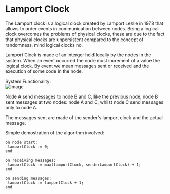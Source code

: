 # Lamport Clock
The Lamport clock is a logical clock created by Lamport Leslie in 1978 that allows to order events in communication between nodes. Being a logical clock overcomes the problems of physical clocks, these are due to the fact that physical clocks are unpersistent compared to the concept of randomness, mind logical clocks no. <br>

Lamport Clock is made of an interger held locally by the nodes in the system. When an event occurred the node must increment of a value the logical clock. By event we mean  messages sent or received and the execution of some code in the node. <br>

System Functionality: <br>
![image](https://github.com/user-attachments/assets/36ed30cf-b464-4145-b782-0d1fd98e10ad)

Node A send messages to node B and C, like the previous node, node B sent messages at two nodes: node A and C, whilst node C send messages only to node A. <br>

The messages sent are made of the sender's lamport clock and the actual message. <br>

Simple demostration of the algorithm involved: <br>
```
on node start:
 lamportClock := 0;
end

on receiving messages:
 lamportClock := max(lamportClock, senderLamportClock) + 1;
end

on sending messages:
 lamportClock := lamportClock + 1;
end
```



 
